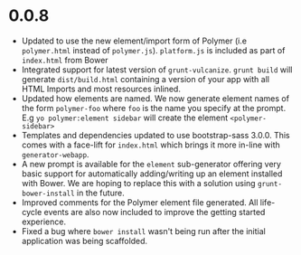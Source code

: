 
# 0.0.8

* Updated to use the new element/import form of Polymer (i.e `polymer.html` instead of `polymer.js`). `platform.js` is included as part of `index.html` from Bower
* Integrated support for latest version of `grunt-vulcanize`. `grunt build` will generate `dist/build.html` containing a version of your app with all HTML Imports and most resources inlined.
* Updated how elements are named. We now generate element names of the form `polymer-foo` where `foo` is the name you specify at the prompt. E.g `yo polymer:element sidebar` will create the element `<polymer-sidebar>`
* Templates and dependencies updated to use bootstrap-sass 3.0.0. This comes with a face-lift for `index.html` which brings it more in-line with `generator-webapp`.
* A new prompt is available for the `element` sub-generator offering very basic support for automatically adding/writing up an element installed with Bower. We are hoping to replace this with a solution using `grunt-bower-install` in the future.
* Improved comments for the Polymer element file generated. All life-cycle events are also now included to improve the getting started experience.
* Fixed a bug where `bower install` wasn't being run after the initial application was being scaffolded.